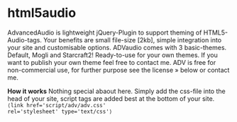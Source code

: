 html5audio
==========

AdvancedAudio is lightweight jQuery-Plugin to support theming of HTML5-Audio-tags. Your benefits are small file-size [2kb], simple integration into your site and customisable options.
ADVaudio comes with 3 basic-themes. Default, Mogli and Starcraft2! Ready-to-use for your own themes. If you want to publish your own theme feel free to contact me.
ADV is free for non-commercial use, for further purpose see the license » below or contact me.

<strong>How it works</strong>
Nothing special abaout here. Simply add the css-file into the head of your site, script tags are added best at the bottom of your site.
<code>
&lang;link href='script/adv/adv.css' rel='stylesheet' type='text/css'&rang;

</code>